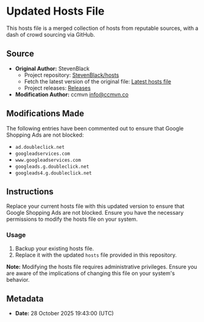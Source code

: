 
# Updated Hosts File

This hosts file is a merged collection of hosts from reputable sources, with a dash of crowd sourcing via GitHub.

## Source

- **Original Author:** StevenBlack
  - Project repository: [StevenBlack/hosts](https://github.com/StevenBlack/hosts)
  - Fetch the latest version of the original file: [Latest hosts file](https://raw.githubusercontent.com/StevenBlack/hosts/master/hosts)
  - Project releases: [Releases](https://github.com/StevenBlack/hosts/releases)
- **Modification Author:** ccmvn <info@ccmvn.co>

## Modifications Made

The following entries have been commented out to ensure that Google Shopping Ads are not blocked:
- `ad.doubleclick.net`
- `googleadservices.com`
- `www.googleadservices.com`
- `googleads.g.doubleclick.net`
- `googleads4.g.doubleclick.net`

## Instructions

Replace your current hosts file with this updated version to ensure that Google Shopping Ads are not blocked. Ensure you have the necessary permissions to modify the hosts file on your system.

### Usage

1. Backup your existing hosts file.
2. Replace it with the updated `hosts` file provided in this repository.

**Note:** Modifying the hosts file requires administrative privileges. Ensure you are aware of the implications of changing this file on your system's behavior.

## Metadata

- **Date:** 28 October 2025 19:43:00 (UTC)
